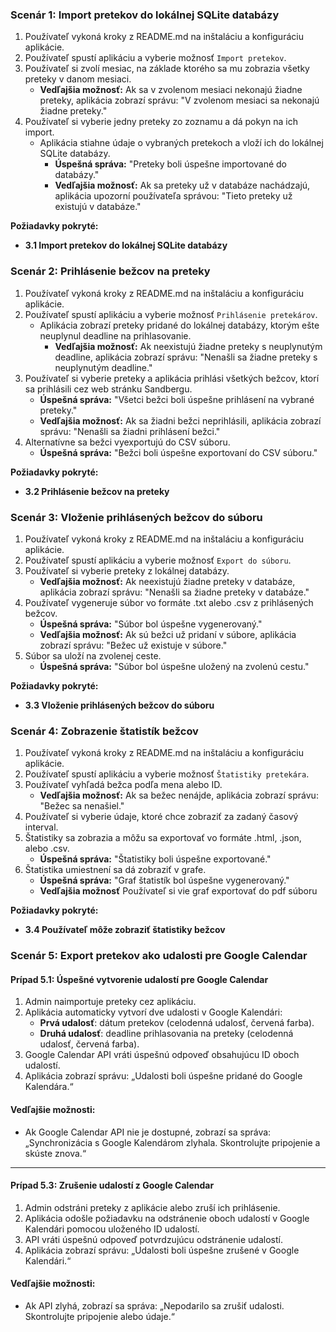 ### Scenár 1: Import pretekov do lokálnej SQLite databázy

1. Používateľ vykoná kroky z README.md na inštaláciu a konfiguráciu aplikácie.
2. Používateľ spustí aplikáciu a vyberie možnosť `Import pretekov`.
3. Používateľ si zvolí mesiac, na základe ktorého sa mu zobrazia všetky preteky v danom mesiaci.
    - **Vedľajšia možnosť:** Ak sa v zvolenom mesiaci nekonajú žiadne preteky, aplikácia zobrazí správu: "V zvolenom mesiaci sa nekonajú žiadne preteky."
4. Používateľ si vyberie jedny preteky zo zoznamu a dá pokyn na ich import.
    - Aplikácia stiahne údaje o vybraných pretekoch a vloží ich do lokálnej SQLite databázy.
        - **Úspešná správa:** "Preteky boli úspešne importované do databázy."
        - **Vedľajšia možnosť:** Ak sa preteky už v databáze nachádzajú, aplikácia upozorní používateľa správou: "Tieto preteky už existujú v databáze."

**Požiadavky pokryté:**
- **3.1 Import pretekov do lokálnej SQLite databázy**

### Scenár 2: Prihlásenie bežcov na preteky

1. Používateľ vykoná kroky z README.md na inštaláciu a konfiguráciu aplikácie.
2. Používateľ spustí aplikáciu a vyberie možnosť `Prihlásenie pretekárov`.
    - Aplikácia zobrazí preteky pridané do lokálnej databázy, ktorým ešte neuplynul deadline na prihlasovanie.
        - **Vedľajšia možnosť:** Ak neexistujú žiadne preteky s neuplynutým deadline, aplikácia zobrazí správu: "Nenašli sa žiadne preteky s neuplynutým deadline."
4. Používateľ si vyberie preteky a aplikácia prihlási všetkých bežcov, ktorí sa prihlásili cez web stránku Sandbergu.
    - **Úspešná správa:** "Všetci bežci boli úspešne prihlásení na vybrané preteky."
    - **Vedľajšia možnosť:** Ak sa žiadni bežci neprihlásili, aplikácia zobrazí správu: "Nenašli sa žiadni prihlásení bežci."
5. Alternatívne sa bežci vyexportujú do CSV súboru.
    - **Úspešná správa:** "Bežci boli úspešne exportovaní do CSV súboru."

**Požiadavky pokryté:**
- **3.2 Prihlásenie bežcov na preteky**

### Scenár 3: Vloženie prihlásených bežcov do súboru

1. Používateľ vykoná kroky z README.md na inštaláciu a konfiguráciu aplikácie.
2. Používateľ spustí aplikáciu a vyberie možnosť `Export do súboru`.
3. Používateľ si vyberie preteky z lokálnej databázy.
    - **Vedľajšia možnosť:** Ak neexistujú žiadne preteky v databáze, aplikácia zobrazí správu: "Nenašli sa žiadne preteky v databáze."
4. Používateľ vygeneruje súbor vo formáte .txt alebo .csv z prihlásených bežcov.
    - **Úspešná správa:** "Súbor bol úspešne vygenerovaný."
    - **Vedľajšia možnosť:** Ak sú bežci už pridaní v súbore, aplikácia zobrazí správu: "Bežec už existuje v súbore."
5. Súbor sa uloží na zvolenej ceste.
    - **Úspešná správa:** "Súbor bol úspešne uložený na zvolenú cestu."

**Požiadavky pokryté:**
- **3.3 Vloženie prihlásených bežcov do súboru**

### Scenár 4: Zobrazenie štatistík bežcov

1. Používateľ vykoná kroky z README.md na inštaláciu a konfiguráciu aplikácie.
2. Používateľ spustí aplikáciu a vyberie možnosť `Štatistiky pretekára`.
3. Používateľ vyhľadá bežca podľa mena alebo ID.
    - **Vedľajšia možnosť:** Ak sa bežec nenájde, aplikácia zobrazí správu: "Bežec sa nenašiel."
4. Používateľ si vyberie údaje, ktoré chce zobraziť za zadaný časový interval.
5. Štatistiky sa zobrazia a môžu sa exportovať vo formáte .html, .json, alebo .csv.
    - **Úspešná správa:** "Štatistiky boli úspešne exportované."
6. Štatistika umiestnení sa dá zobraziť v grafe.
    - **Úspešná správa:** "Graf štatistík bol úspešne vygenerovaný."
    - **Vedľajšia možnosť** Používateľ si vie graf exportovať do pdf súboru

**Požiadavky pokryté:**
- **3.4 Používateľ môže zobraziť štatistiky bežcov**

### Scenár 5: Export pretekov ako udalosti pre Google Calendar

#### Prípad 5.1: Úspešné vytvorenie udalostí pre Google Calendar
1. Admin naimportuje preteky cez aplikáciu.
2. Aplikácia automaticky vytvorí dve udalosti v Google Kalendári:
   - **Prvá udalosť**: dátum pretekov (celodenná udalosť, červená farba).
   - **Druhá udalosť**: deadline prihlasovania na preteky (celodenná udalosť, červená farba).
3. Google Calendar API vráti úspešnú odpoveď obsahujúcu ID oboch udalostí.
4. Aplikácia zobrazí správu: „Udalosti boli úspešne pridané do Google Kalendára.“

#### Vedľajšie možnosti:
- Ak Google Calendar API nie je dostupné, zobrazí sa správa: „Synchronizácia s Google Kalendárom zlyhala. Skontrolujte pripojenie a skúste znova.“

---

#### Prípad 5.3: Zrušenie udalostí z Google Calendar
1. Admin odstráni preteky z aplikácie alebo zruší ich prihlásenie.
2. Aplikácia odošle požiadavku na odstránenie oboch udalostí v Google Kalendári pomocou uloženého ID udalostí.
3. API vráti úspešnú odpoveď potvrdzujúcu odstránenie udalostí.
4. Aplikácia zobrazí správu: „Udalosti boli úspešne zrušené v Google Kalendári.“

#### Vedľajšie možnosti:
- Ak API zlyhá, zobrazí sa správa: „Nepodarilo sa zrušiť udalosti. Skontrolujte pripojenie alebo údaje.“
